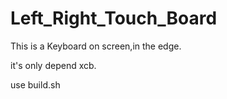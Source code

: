 # Left_Right_Touch_Board
This is a Keyboard on screen,in the edge.

it's only depend xcb.

use build.sh
